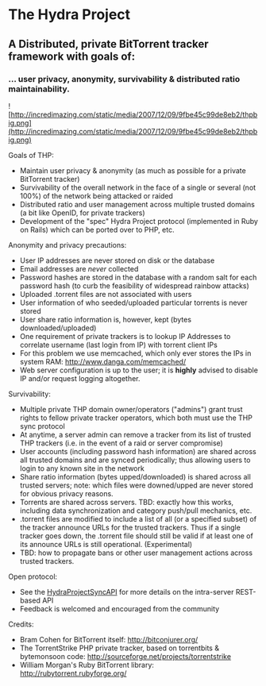 # The Hydra Project #

## A Distributed, private BitTorrent tracker framework with goals of: ##

### ... user privacy, anonymity, survivability & distributed ratio maintainability. ###

![http://incredimazing.com/static/media/2007/12/09/9fbe45c99de8eb2/thpbig.png](http://incredimazing.com/static/media/2007/12/09/9fbe45c99de8eb2/thpbig.png)

Goals of THP:
  * Maintain user privacy & anonymity (as much as possible for a private BitTorrent tracker)
  * Survivability of the overall network in the face of a single or several (not 100%) of the network being attacked or raided
  * Distributed ratio and user management across multiple trusted domains (a bit like OpenID, for private trackers)
  * Development of the "spec" Hydra Project protocol (implemented in Ruby on Rails) which can be ported over to PHP, etc.

Anonymity and privacy precautions:
  * User IP addresses are never stored on disk or the database
  * Email addresses are _never_ collected
  * Password hashes are stored in the database with a random salt for each password hash (to curb the feasibility of widespread rainbow attacks)
  * Uploaded .torrent files are not associated with users
  * User information of who seeded/uploaded particular torrents is never stored
  * User share ratio information is, however, kept (bytes downloaded/uploaded)
  * One requirement of private trackers is to lookup IP Addresses to correlate username (last login from IP) with torrent client IPs
  * For this problem we use memcached, which only ever stores the IPs in system RAM: http://www.danga.com/memcached/
  * Web server configuration is up to the user; it is **highly** advised to disable IP and/or request logging altogether.

Survivability:
  * Multiple private THP domain owner/operators ("admins") grant trust rights to fellow private tracker operators, which both must use the THP sync protocol
  * At anytime, a server admin can remove a tracker from its list of trusted THP trackers (i.e. in the event of a raid or server compromise)
  * User accounts (including password hash information) are shared across all trusted domains and are synced periodically; thus allowing users to login to any known site in the network
  * Share ratio information (bytes upped/downloaded) is shared across all trusted servers;  note: which files were downed/upped are never stored for obvious privacy reasons.
  * Torrents are shared across servers. TBD: exactly how this works, including data synchronization and category push/pull mechanics, etc.
  * .torrent files are modified to include a list of all (or a specified subset) of the tracker announce URLs for the trusted trackers.  Thus if a single tracker goes down, the .torrent file should still be valid if at least one of its announce URLs is still operational. (Experimental)
  * TBD: how to propagate bans or other user management actions across trusted trackers.

Open protocol:
  * See the [HydraProjectSyncAPI](HydraProjectSyncAPI.md) for more details on the intra-server REST-based API
  * Feedback is welcomed and encouraged from the community

Credits:
  * Bram Cohen for BitTorrent itself: http://bitconjurer.org/
  * The TorrentStrike PHP private tracker, based on torrentbits & bytemonsoon code: http://sourceforge.net/projects/torrentstrike
  * William Morgan's Ruby BitTorrent library: http://rubytorrent.rubyforge.org/